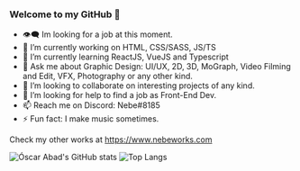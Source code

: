 ### Welcome to my GitHub 👋

<!--
**N3BB3Z4R/N3BB3Z4R** is a ✨ _special_ ✨ repository because its `README.md` (this file) appears on your GitHub profile.

Here are some ideas to get you started:
-->
- 👁️‍🗨️ Im looking for a job at this moment.
- 🔭 I’m currently working on HTML, CSS/SASS, JS/TS
- 🌱 I’m currently learning ReactJS, VueJS and Typescript
- 💬 Ask me about Graphic Design: UI/UX, 2D, 3D, MoGraph, Video Filming and Edit, VFX, Photography or any other kind.
- 👯 I’m looking to collaborate on interesting projects of any kind.
- 🤔 I’m looking for help to find a job as Front-End Dev.
- 📫 Reach me on Discord: Nebe#8185
- ⚡ Fun fact: I make music sometimes.

Check my other works at https://www.nebeworks.com

![Óscar Abad's GitHub stats](https://github-readme-stats.vercel.app/api?username=N3BB3Z4R&show_icons=true&theme=onedark&count_private=true)
![Top Langs](https://github-readme-stats.vercel.app/api/top-langs/?username=N3BB3Z4R&layout=compact&theme=onedark)
